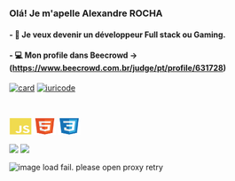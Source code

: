 ### Olá! Je m'apelle Alexandre ROCHA 
#### - 🔭 Je veux devenir un développeur Full stack ou Gaming.
#### - 💻 Mon profile dans Beecrowd -> (https://www.beecrowd.com.br/judge/pt/profile/631728)

[![card](https://github-readme-stats.vercel.app/api?username=AlexandreRochaQ&theme=radical)](https://github.com/anuraghazra/github-readme-stats)
[![iuricode](https://github-readme-stats.vercel.app/api/top-langs/?username=AlexandreRochaQ&hide=html&layout=compact=true&theme=radical)](https://github.com/anuraghazra/github-readme-stats)
  
  ## 
  
  <div style="display: inline_block"><br>
   <img align="center" alt="Rafa-Js" height="30" width="40" src="https://raw.githubusercontent.com/devicons/devicon/master/icons/javascript/javascript-plain.svg">
  <img align="center" alt="Rafa-HTML" height="30" width="40" src="https://raw.githubusercontent.com/devicons/devicon/master/icons/html5/html5-original.svg">
  <img align="center" alt="Rafa-CSS" height="30" width="40" src="https://raw.githubusercontent.com/devicons/devicon/master/icons/css3/css3-original.svg">
   <br>
</div>
  
  <div> 
    <br>
  <a href="https://www.instagram.com/dre.cpp/" target="_blank"><img src="https://img.shields.io/badge/-Instagram-%23E4405F?style=for-the-badge&logo=instagram&logoColor=white" target="_blank"></a>
  <a href = "mailto:alexandre.rocha.pro@gmail.com"><img src="https://img.shields.io/badge/-Gmail-%23333?style=for-the-badge&logo=gmail&logoColor=white" target="_blank"></a> 
 <br>
 
</div>

![image load fail. please open proxy retry](https://github.com/fz6m/commit-snake/blob/snk/snk.svg)
